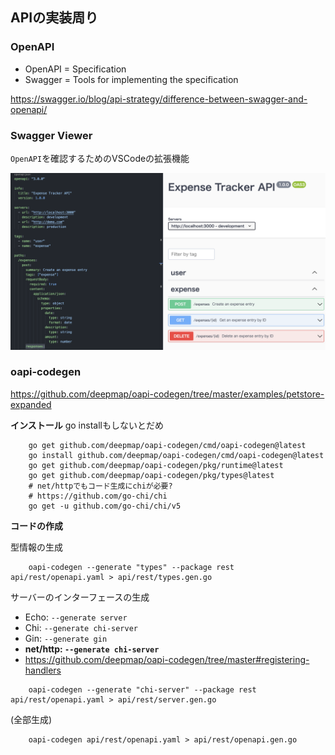 ## APIの実装周り
### OpenAPI

- OpenAPI = Specification
- Swagger = Tools for implementing the specification

https://swagger.io/blog/api-strategy/difference-between-swagger-and-openapi/

### Swagger Viewer
`OpenAPI`を確認するためのVSCodeの拡張機能

![](img/swagger_viewer.png)

### oapi-codegen
https://github.com/deepmap/oapi-codegen/tree/master/examples/petstore-expanded

**インストール**
go installもしないとだめ
```
    go get github.com/deepmap/oapi-codegen/cmd/oapi-codegen@latest
    go install github.com/deepmap/oapi-codegen/cmd/oapi-codegen@latest
    go get github.com/deepmap/oapi-codegen/pkg/runtime@latest
    go get github.com/deepmap/oapi-codegen/pkg/types@latest
    # net/httpでもコード生成にchiが必要?
    # https://github.com/go-chi/chi
    go get -u github.com/go-chi/chi/v5
```

**コードの作成**

型情報の生成
```
    oapi-codegen --generate "types" --package rest api/rest/openapi.yaml > api/rest/types.gen.go
```

サーバーのインターフェースの生成
- Echo: `--generate server`
- Chi: `--generate chi-server`
- Gin: `--generate gin`
- **net/http: `--generate chi-server`**
- https://github.com/deepmap/oapi-codegen/tree/master#registering-handlers
```
    oapi-codegen --generate "chi-server" --package rest api/rest/openapi.yaml > api/rest/server.gen.go
```

(全部生成)
```
    oapi-codegen api/rest/openapi.yaml > api/rest/openapi.gen.go
```